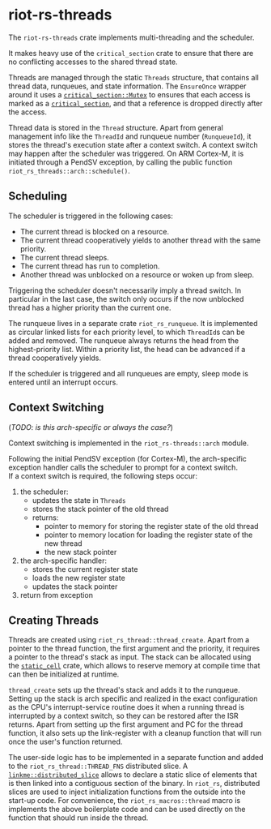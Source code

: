 # riot-rs-threads

The `riot-rs-threads` crate implements multi-threading and the scheduler.

It makes heavy use of the `critical_section` crate to ensure that there are no conflicting accesses to the shared thread state.

Threads are managed through the static `Threads` structure, that contains all thread data, runqueues, and state information.
The `EnsureOnce` wrapper around it uses a [`critical_section::Mutex`](https://docs.rs/critical-section/latest/critical_section/struct.Mutex.html) to ensures that each access is marked as a [`critical_section`](https://doc.rust-lang.org/std/cell/struct.RefCell.html), and that a reference is dropped directly after the access.

Thread data is stored in the `Thread` structure.
Apart from general management info like the `ThreadId` and runqueue number (`RunqueueId`), it stores the thread's execution state after a context switch.
A context switch may happen after the scheduler was triggered.
On ARM Cortex-M, it is initiated through a PendSV exception, by calling the public function `riot_rs_threads::arch::schedule()`.

## Scheduling

The scheduler is triggered in the following cases:
- The current thread is blocked on a resource.
- The current thread cooperatively yields to another thread with the same priority.
- The current thread sleeps.
- The current thread has run to completion.
- Another thread was unblocked on a resource or woken up from sleep.

Triggering the scheduler doesn't necessarily imply a thread switch.
In particular in the last case, the switch only occurs if the now unblocked thread has a higher priority than the current one.

The runqueue lives in a separate crate `riot_rs_runqueue`.
It is implemented as circular linked lists for each priority level, to which `ThreadId`s can be added and removed.
The runqueue always returns the head from the highest-priority list.
Within a priority list, the head can be advanced if a thread cooperatively yields.

If the scheduler is triggered and all runqueues are empty, sleep mode is entered until an interrupt occurs.

## Context Switching

(*TODO: is this arch-specific or always the case?*)

Context switching is implemented in the `riot_rs-threads::arch` module.

Following the initial PendSV exception (for Cortex-M), the arch-specific exception handler calls the scheduler to prompt for a context switch.  
If a context switch is required, the following steps occur:
1. the scheduler:
   - updates the state in `Threads`
   - stores the stack pointer of the old thread
   - returns:
      - pointer to memory for storing the register state of the old thread
      - pointer to memory location for loading the register state of the new thread
      - the new stack pointer
2. the arch-specific handler:
   - stores the current register state
   - loads the new register state
   - updates the stack pointer
3. return from exception

## Creating Threads

Threads are created using `riot_rs_thread::thread_create`.
Apart from a pointer to the thread function, the first argument and the priority, it requires a pointer to the thread's stack as input.
The stack can be allocated using the [`static_cell`](https://docs.rs/static_cell/latest/static_cell/) crate, which allows to reserve memory at compile time that can then be initialized at runtime.

`thread_create` sets up the thread's stack and adds it to the runqueue.
Setting up the stack is arch specific and realized in the exact configuration as the CPU's interrupt-service routine does it when a running thread is interrupted by a context switch, so they can be restored after the ISR returns.
Apart from setting up the first argument and PC for the thread function, it also sets up the link-register with a cleanup function that will run once the user's function returned.

The user-side logic has to be implemented in a separate function and added to the `riot_rs_thread::THREAD_FNS` distributed slice.
A [`linkme::distributed_slice`](https://docs.rs/linkme/latest/linkme/struct.DistributedSlice.html) allows to declare a static slice of elements that is then linked into a contiguous section of the binary.
In `riot_rs`, distributed slices are used to inject initialization functions from the outside into the start-up code.
For convenience, the `riot_rs_macros::thread` macro is implements the above boilerplate code and can be used directly on the function that should run inside the thread.
